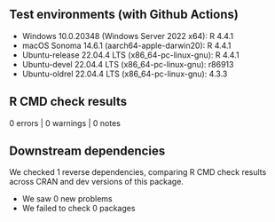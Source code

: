 ## Test environments (with Github Actions)

* Windows 10.0.20348 (Windows Server 2022 x64): R 4.4.1
* macOS Sonoma 14.6.1 (aarch64-apple-darwin20): R 4.4.1
* Ubuntu-release 22.04.4 LTS (x86_64-pc-linux-gnu): R 4.4.1
* Ubuntu-devel 22.04.4 LTS (x86_64-pc-linux-gnu): r86913
* Ubuntu-oldrel 22.04.4 LTS (x86_64-pc-linux-gnu): 4.3.3

## R CMD check results

0 errors | 0 warnings | 0 notes

## Downstream dependencies

We checked 1 reverse dependencies, comparing R CMD check results across CRAN and dev versions of this package.

 * We saw 0 new problems
 * We failed to check 0 packages

